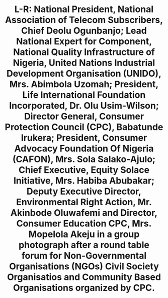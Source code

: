 ---
title: "L-R: National President, National Association of Telecom Subscribers, Chief Deolu Ogunbanjo; Lead National Expert for Component, National Quality Infrastructure of Nigeria, United Nations Industrial Development Organisation (UNIDO), Mrs. Abimbola Uzomah; President, Life International Foundation Incorporated, Dr. Olu Usim-Wilson; Director General, Consumer Protection Council (CPC), Babatunde Irukera; President, Consumer Advocacy Foundation Of Nigeria (CAFON), Mrs. Sola Salako-Ajulo; Chief Executive, Equity Solace Initiative, Mrs. Habiba Abubakar; Deputy Executive Director, Environmental Right Action, Mr. Akinbode Oluwafemi and Director, Consumer Education CPC, Mrs. Mopelola Akeju in a group photograph after a round table forum for Non-Governmental Organisations (NGOs) Civil Society Organisatios and Community Based Organisations organized by CPC."
image: /uploads/round-table-03.jpg
dimensions: 1012x675
---